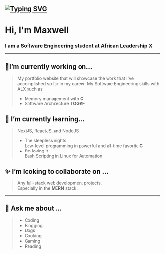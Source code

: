 
[![Typing SVG](https://readme-typing-svg.demolab.com/?lines=My+name+is+Maxwell;I+am+a+full+stack+software+engineer;and+a+SecOps+Zealot;I+am+open+to+collaboration+on+coding+projects;MongoDB+ExpressJS+ReactJS+NodeJS)](https://git.io/typing-svg)
---
# **Hi, I'm Maxwell**  
### I am a Software Engineering student at African Leadership X  
---
## 🔭I’m currently working on...
> My portfolio website that will showcase the work that I've accomplished so far in my career.
> My Software Engineering skills with ALX such as
> * Memory management with **C**
> * Software Architecture **TOGAF**

## 🌱 I’m currently learning...
> NextJS, ReactJS, and NodeJS  
> * The sleepless nights  
> Low-level programming in powerful and all-time favorite **C**  
> * I'm loving it  
> Bash Scripting in Linux for Automation  

## ✨ I’m looking to collaborate on ...  
> Any full-stack web development projects.  
> Especially in the **MERN** stack.

---
## 💬 Ask me about ...  
> * Coding  
> * Blogging  
> * Dogs  
> * Cooking  
> * Gaming  
> * Reading  
  <!--
  📫 Coding profiles.
Twitter:
Github:
Leetcode:
Hashnode:
Reddit:
Stack overflow: -->
